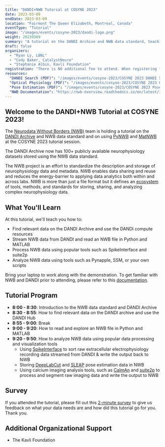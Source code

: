 ```yaml
---
title: "DANDI+NWB Tutorial at COSYNE 2023"
date: 2023-03-09
endDate: 2023-03-09
location: "Fairmont The Queen Elizabeth, Montreal, Canada"
eventType: "Tutorial"
image: "/images/events/cosyne-2023/dandi-logo.png"
weight: 20230309
summary: "A tutorial on the DANDI Archive and NWB data standard, teaching participants how to find relevant data, stream NWB data, and process and analyze neurophysiology data using popular tools."
draft: false
organizers:
  - "Ryan Ly, LBNL"
  - "Cody Baker, CatalystNeuro"
  - "Stephanie Albin, Kavli Foundation"
registration: "There is NO additional fee to attend. When registering for the main meeting, select the Dandi Archive for Neurophysiology Data and the Neurodata Without Borders Data Standard Tutorial."
resources:
  "DANDI Search (PDF)": "/images/events/cosyne-2023/COSYNE 2023 DANDI Search.pdf"
  "Optical Physiology (PDF)": "/images/events/cosyne-2023/COSYNE 2023 Optical Physiology.pdf"
  "Pose Estimation (PDF)": "/images/events/cosyne-2023/COSYNE 2023 Pose Estimation.pdf"
  "NWB Documentation": "https://nwb-overview.readthedocs.io/en/latest/index.html"
---
```


## Welcome to the DANDI+NWB Tutorial at COSYNE 2023!

The [Neurodata Without Borders (NWB)](https://www.nwb.org/) team is holding a tutorial on the [DANDI Archive](https://www.dandiarchive.org/) and NWB data standard and on using [PyNWB](https://pynwb.readthedocs.io/en/stable/) and [MatNWB](https://neurodatawithoutborders.github.io/matnwb) at the COSYNE 2023 tutorial session.

The DANDI Archive now has 100+ publicly available neurophysiology datasets stored using the NWB data standard.

The NWB project is an effort to standardize the description and storage of neurophysiology data and metadata. NWB enables data sharing and reuse and reduces the energy-barrier to applying data analytics both within and across labs. NWB is more than just a file format but it defines an [ecosystem](https://nwb.org/nwb-software/) of tools, methods, and standards for storing, sharing, and analyzing complex neurophysiology data.

## What You'll Learn

At this tutorial, we'll teach you how to:

- Find relevant data on the DANDI Archive and use the DANDI compute resources 
- Stream NWB data from DANDI and read an NWB file in Python and MATLAB
- Process NWB data using popular tools such as SpikeInterface and suite2p
- Analyze NWB data using tools such as Pynapple, SSM, or your own scripts

Bring your laptop to work along with the demonstration. To get familiar with NWB and DANDI prior to attending, please refer to this [documentation](https://nwb-overview.readthedocs.io/en/latest/index.html).

## Tutorial Program

- **8:00 - 8:30**: Introduction to the NWB data standard and DANDI Archive
- **8:30 - 8:55**: How to find relevant data on the DANDI archive and use the DANDI Hub
- **8:55 - 9:00**: Break
- **9:00 - 9:20**: How to read and explore an NWB file in Python and MATLAB
- **9:20 - 9:50**: How to analyze NWB data using popular data processing and visualization tools
  - Using [SpikeInterface](https://github.com/SpikeInterface/spikeinterface#spikeinterface-a-unified-framework-for-spike-sorting) to sort raw extracellular electrophysiology recording data streamed from DANDI & write the output back to NWB
  - Storing [DeepLabCut](http://www.mackenziemathislab.org/deeplabcut) and [SLEAP](https://sleap.ai/) pose estimation data in NWB
  - Using calcium imaging analysis tools, such as [CaImAn](https://github.com/flatironinstitute/CaImAn#caiman) and [suite2p](https://suite2p.readthedocs.io) to process and segment raw imaging data and write the output to NWB

## Survey

If you attended the tutorial, please fill out this [2-minute survey](https://bit.ly/nwb-cosyne-survey) to give us feedback on what your data needs are and how did this tutorial go for you. Thank you.

## Additional Organizational Support

- The Kavli Foundation
